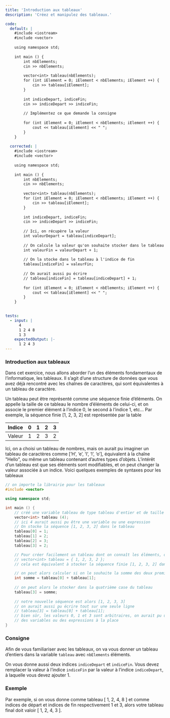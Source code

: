 ```yaml
---
title: 'Introduction aux tableaux'
description: 'Créez et manipulez des tableaux.'

code:
  default: |
    #include <iostream>
    #include <vector>
    
    using namespace std;
    
    int main () {
        int nbElements;
        cin >> nbElements;
    
        vector<int> tableau(nbElements);
        for (int iElement = 0; iElement < nbElements; iElement ++) {
            cin >> tableau[iElement];
        }
        
        int indiceDepart, indiceFin;
        cin >> indiceDepart >> indiceFin;
    
        // Implémentez ce que demande la consigne
    
        for (int iElement = 0; iElement < nbElements; iElement ++) {
            cout << tableau[iElement] << " ";
        }
    }
    
  corrected: |
    #include <iostream>
    #include <vector>
    
    using namespace std;
    
    int main () {
        int nbElements;
        cin >> nbElements;
    
        vector<int> tableau(nbElements);
        for (int iElement = 0; iElement < nbElements; iElement ++) {
            cin >> tableau[iElement];
        }
        
        int indiceDepart, indiceFin;
        cin >> indiceDepart >> indiceFin;
    
        // Ici, on récupère la valeur
        int valeurDepart = tableau[indiceDepart];
        
        // On calcule la valeur qu'on souhaite stocker dans le tableau
        int valeurFin = valeurDepart + 1;
        
        // On la stocke dans le tableau à l'indice de fin
        tableau[indiceFin] = valeurFin;
        
        // On aurait aussi pu écrire
        // tableau[indiceFin] = tableau[indiceDepart] + 1;
    
        for (int iElement = 0; iElement < nbElements; iElement ++) {
            cout << tableau[iElement] << " ";
        }
    }
    

tests:
  - input: |
      4
      1 2 4 8
      1 3
    expectedOutput: |-
      1 2 4 3 
---
```


### Introduction aux tableaux

Dans cet exercice, nous allons aborder l’un des éléments fondamentaux de l’informatique, les tableaux. Il s’agit d’une structure de données que vous avez déjà rencontré avec les chaînes de caractères, qui sont équivalentes à un tableau de caractère.

Un tableau peut être représenté comme une séquence finie d’éléments. On appelle la taille de ce tableau le nombre d’éléments de celui-ci, et on associe le premier élément à l’indice 0, le second à l’indice 1, etc... Par exemple, la séquence finie [1, 2, 3, 2] est représentée par la table

| Indice | 0   | 1   | 2   | 3   |
| ------ | --- | --- | --- | --- |
| Valeur | 1   | 2   | 3   | 2   |

Ici, on a choisi un tableau de nombres, mais on aurait pu imaginer un tableau de caractères comme [’H’, ‘e’, ‘l’, ‘l’, ‘o’], équivalent à la chaîne "Hello", ou même un tableau contenant d’autres types d’objets. L’intérêt d’un tableau est que ses éléments sont modifiables, et on peut changer la valeur associée à un indice. Voici quelques exemples de syntaxes pour les tableaux

```cpp
// on importe la librairie pour les tableaux
#include <vector>

using namespace std;

int main () {
    // créé une variable tableau de type tableau d'entier et de taille 4,
    vector<int> tableau (4);
    // ici 4 aurait aussi pu être une variable ou une expression
    // On stocke la séquence [1, 2, 3, 2] dans le tableau
    tableau[0] = 1;
    tableau[1] = 2;
    tableau[2] = 3;
    tableau[3] = 2;

    // Pour créer facilement un tableau dont on connaît les éléments, on aurait aussi pu faire
    // vector<int> tableau = { 1, 2, 3, 2 };
    // cela est équivalent à stocker la séquence finie [1, 2, 3, 2] dans notre tableau.

    // on peut alors calculer si on le souhaite la somme des deux premières valeurs
    int somme = tableau[0] + tableau[1];
    
    // on peut alors le stocker dans la quatrième case du tableau
    tableau[3] = somme;
    
    // notre nouvelle séquence est alors [1, 2, 3, 3]
    // on aurait aussi pu écrire tout sur une seule ligne
    // tableau[3] = tableau[0] + tableau[1];
    // bien sûr, les valeurs 0, 1 et 3 sont arbitraires, on aurait pu utiliser
    // des variables ou des expressions à la place
}
```

### Consigne

Afin de vous familiariser avec les tableaux, on va vous donner un tableau d’entiers dans la variable `tableau` avec `nbElements` éléments.

On vous donne aussi deux indices `indiceDepart` et `indiceFin`. Vous devez remplacer la valeur à l’indice `indiceFin` par la valeur à l’indice `indiceDepart`, à laquelle vous devez ajouter 1.

### Exemple

Par exemple, si on vous donne comme tableau [ 1, 2, 4, 8 ] et comme indices de départ et indices de fin respectivement 1 et 3, alors votre tableau final doit valoir [ 1, 2, 4, 3 ].

